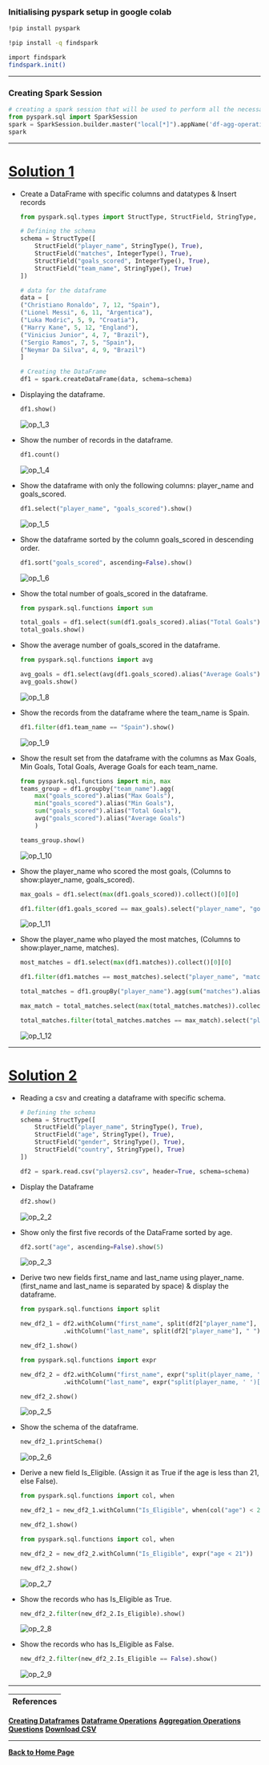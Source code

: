### Initialising pyspark setup in google colab
```bash
!pip install pyspark
```
```bash
!pip install -q findspark
```
```bash
import findspark
findspark.init()
```

---

### Creating Spark Session
```python
# creating a spark session that will be used to perform all the necessary task on Spark
from pyspark.sql import SparkSession
spark = SparkSession.builder.master("local[*]").appName('df-agg-operations').getOrCreate()
spark
```

---

# [Solution 1](https://github.com/RahulRoy-rsp/Learning_PySpark/blob/main/Aggregation_Operations/df-agg-exercise.md#exercise-1-create-a-dataframe-with-specific-data-types-and-do-the-following-operation)

- Create a DataFrame with specific columns and datatypes & Insert records

    ```python
    from pyspark.sql.types import StructType, StructField, StringType, IntegerType

    # Defining the schema
    schema = StructType([
        StructField("player_name", StringType(), True),
        StructField("matches", IntegerType(), True),
        StructField("goals_scored", IntegerType(), True),
        StructField("team_name", StringType(), True)
    ])

    # data for the dataframe
    data = [
    ("Christiano Ronaldo", 7, 12, "Spain"),
    ("Lionel Messi", 6, 11, "Argentica"),
    ("Luka Modric", 5, 9, "Croatia"),
    ("Harry Kane", 5, 12, "England"),
    ("Vinicius Junior", 4, 7, "Brazil"),
    ("Sergio Ramos", 7, 5, "Spain"),
    ("Neymar Da Silva", 4, 9, "Brazil")
    ]

    # Creating the DataFrame
    df1 = spark.createDataFrame(data, schema=schema)  
    ```

- Displaying the dataframe.
    ```python
    df1.show()
    ```
    ![op_1_3](outputs/1_3.png)

- Show the number of records in the dataframe.
    ```python
    df1.count()
    ```
    ![op_1_4](outputs/1_4.png)

- Show the dataframe with only the following columns: player_name and goals_scored.
    ```python
    df1.select("player_name", "goals_scored").show()
    ```
    ![op_1_5](outputs/1_5.png)

- Show the dataframe sorted by the column goals_scored in descending order.
    ```python
    df1.sort("goals_scored", ascending=False).show()
    ```
    ![op_1_6](outputs/1_6.png)


- Show the total number of goals_scored in the dataframe.
    ```python
    from pyspark.sql.functions import sum

    total_goals = df1.select(sum(df1.goals_scored).alias("Total Goals"))
    total_goals.show()
    ```

- Show the average number of goals_scored in the dataframe.
    ```python
    from pyspark.sql.functions import avg

    avg_goals = df1.select(avg(df1.goals_scored).alias("Average Goals"))
    avg_goals.show()
    ```
    ![op_1_8](outputs/1_8.png)

- Show the records from the dataframe where the team_name is Spain.
    ```python
    df1.filter(df1.team_name == "Spain").show()
    ```
    ![op_1_9](outputs/1_9.png)

- Show the result set from the dataframe with the columns as Max Goals, Min Goals, Total Goals, Average Goals for each team_name.
    ```python
    from pyspark.sql.functions import min, max
    teams_group = df1.groupby("team_name").agg(
        max("goals_scored").alias("Max Goals"),
        min("goals_scored").alias("Min Goals"),
        sum("goals_scored").alias("Total Goals"),
        avg("goals_scored").alias("Average Goals")
        )

    teams_group.show()
    ```
    ![op_1_10](outputs/1_10.png)

- Show the player_name who scored the most goals, (Columns to show:player_name, goals_scored).
    ```python
    max_goals = df1.select(max(df1.goals_scored)).collect()[0][0]

    df1.filter(df1.goals_scored == max_goals).select("player_name", "goals_scored").show()
    ```
    ![op_1_11](outputs/1_11.png)

- Show the player_name who played the most matches, (Columns to show:player_name, matches).
    ```python
    most_matches = df1.select(max(df1.matches)).collect()[0][0]

    df1.filter(df1.matches == most_matches).select("player_name", "matches").show()
    ```
    ```python
    total_matches = df1.groupBy("player_name").agg(sum("matches").alias("matches"))

    max_match = total_matches.select(max(total_matches.matches)).collect()[0][0]

    total_matches.filter(total_matches.matches == max_match).select("player_name", "matches").show()
    ```
    ![op_1_12](outputs/1_12.png)

---

# [Solution 2](https://github.com/RahulRoy-rsp/Learning_PySpark/blob/main/Aggregation_Operations/df-agg-exercise.md#exercise-2-read-a-csv-file-and-create-a-dataframe-using-it-with-specific-data-types-and-do-the-following-operation-file-name-players2csv)

- Reading a csv and creating a dataframe with specific schema.
    ```python
    # Defining the schema
    schema = StructType([
        StructField("player_name", StringType(), True),
        StructField("age", StringType(), True),
        StructField("gender", StringType(), True),
        StructField("country", StringType(), True)
    ])

    df2 = spark.read.csv("players2.csv", header=True, schema=schema)
    ```

- Display the Dataframe
    ```python
    df2.show()
    ```
    ![op_2_2](outputs/2_2.png)

- Show only the first five records of the DataFrame sorted by age.
    ```python
    df2.sort("age", ascending=False).show(5)
    ```
    ![op_2_3](outputs/2_3.png)

- Derive two new fields first_name and last_name using player_name. (first_name and last_name is separated by space) & display the dataframe.
    ```python
    from pyspark.sql.functions import split

    new_df2_1 = df2.withColumn("first_name", split(df2["player_name"], " ").getItem(0)) \
                .withColumn("last_name", split(df2["player_name"], " ").getItem(1))

    new_df2_1.show()
    ```
    ```python
    from pyspark.sql.functions import expr

    new_df2_2 = df2.withColumn("first_name", expr("split(player_name, ' ')[0]")) \
                .withColumn("last_name", expr("split(player_name, ' ')[1]"))

    new_df2_2.show()
    ```
    ![op_2_5](outputs/2_5.png)

- Show the schema of the dataframe.
    ```python
    new_df2_1.printSchema()
    ```
    ![op_2_6](outputs/2_6.png)

- Derive a new field Is_Eligible. (Assign it as True if the age is less than 21, else False).
    ```python
    from pyspark.sql.functions import col, when

    new_df2_1 = new_df2_1.withColumn("Is_Eligible", when(col("age") < 21, True).otherwise(False))

    new_df2_1.show()
    ```

    ```python
    from pyspark.sql.functions import col, when

    new_df2_2 = new_df2_2.withColumn("Is_Eligible", expr("age < 21"))

    new_df2_2.show()
    ```
    ![op_2_7](outputs/2_7.png)


- Show the records who has Is_Eligible as True.
    ```python
    new_df2_2.filter(new_df2_2.Is_Eligible).show()
    ```
    ![op_2_8](outputs/2_8.png)

- Show the records who has Is_Eligible as False.
    ```python
    new_df2_2.filter(new_df2_2.Is_Eligible == False).show()
    ```
    ![op_2_9](outputs/2_9.png)


---

| References |
| ---------- |
**[Creating Dataframes](https://github.com/RahulRoy-rsp/Learning_PySpark/blob/main/Dataframes/dataframes.md#creating-dataframes-in-pyspark)**
**[Dataframe Operations](https://github.com/RahulRoy-rsp/Learning_PySpark/blob/main/Dataframe_Operations/df-operations.md#pyspark-dataframe-operations)**
**[Aggregation Operations](https://github.com/RahulRoy-rsp/Learning_PySpark/blob/main/Aggregation_Operations/df-agg-operations.md#pyspark-dataframe-aggregation-methods)**
**[Questions](https://github.com/RahulRoy-rsp/Learning_PySpark/blob/main/Aggregation_Operations/df-agg-exercise.md#pyspark-dataframe-aggregation-operations-exercise)**
**[Download CSV](https://github.com/RahulRoy-rsp/Learning_PySpark/tree/main/Aggregation_Operations/csv_files)**

---
**[Back to Home Page](https://github.com/RahulRoy-rsp/Learning_PySpark)**

